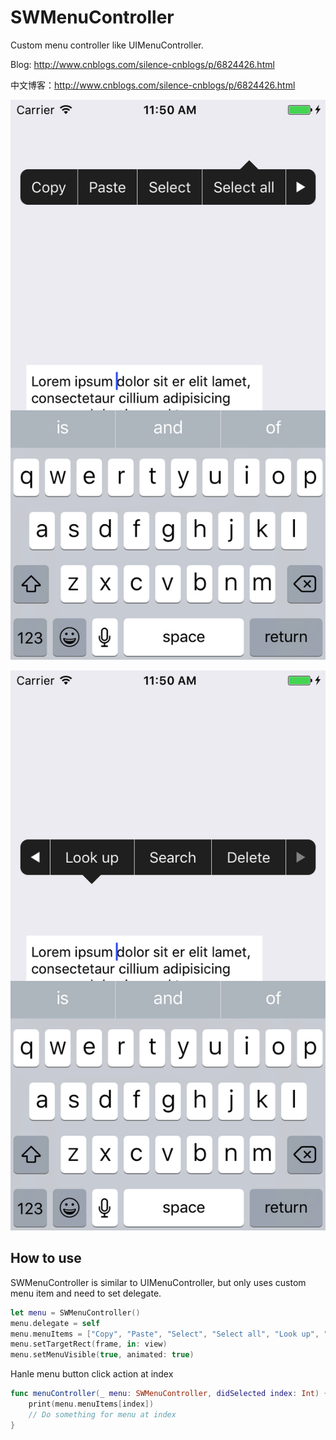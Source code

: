 # SWMenuController

Custom menu controller like UIMenuController.

Blog: http://www.cnblogs.com/silence-cnblogs/p/6824426.html

中文博客：http://www.cnblogs.com/silence-cnblogs/p/6824426.html

![](README_resources/SWMenuController.png)

![](README_resources/SWMenuController_2.png)

## How to use

SWMenuController is similar to UIMenuController, but only uses custom menu item and need to set delegate.

```swift
let menu = SWMenuController()
menu.delegate = self
menu.menuItems = ["Copy", "Paste", "Select", "Select all", "Look up", "Search", "Delete"]
menu.setTargetRect(frame, in: view)
menu.setMenuVisible(true, animated: true)
```

Hanle menu button click action at index

```swift
func menuController(_ menu: SWMenuController, didSelected index: Int) {
    print(menu.menuItems[index])
    // Do something for menu at index
}
```


